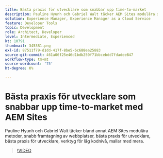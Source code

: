 ```yaml
---
title: Bästa praxis för utvecklare som snabbar upp time-to-market
description: Pauline Hyunh och Gabriel Walt täcker AEM Sites modulära strategier, snabb framtagning av webbplatser, metodtips... metodtips för utvecklare, verktyg för låg kod, mallar med mera. (Ska vara mellan 60 och 160 tecken, men är 177 tecken)
solution: Experience Manager, Experience Manager as a Cloud Service
feature: Developer Tools
topic: Development
role: Architect, Developer
level: Intermediate, Experienced
kt: 10791
thumbnail: 345381.png
exl-id: 87511f79-d1dd-417f-8be5-6c688ea25883
source-git-commit: 461a06f25e46d1bdb250f71bbcebdd7fdadee847
workflow-type: tm+mt
source-wordcount: '75'
ht-degree: 0%

---
```



# Bästa praxis för utvecklare som snabbar upp time-to-market med AEM Sites

Pauline Hyunh och Gabriel Walt täcker bland annat AEM Sites modulära metoder, snabb framtagning av webbplatser, bästa praxis för utvecklare, bästa praxis för utvecklare, verktyg för låg kodnivå, mallar med mera.

>[!VIDEO](https://video.tv.adobe.com/v/345381/?quality=12&learn=on)
